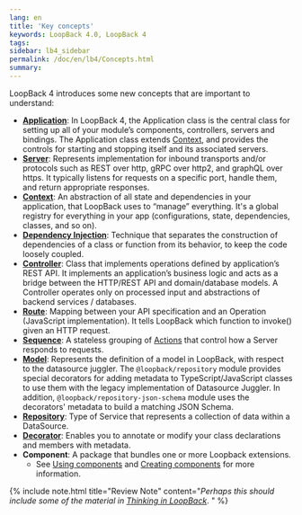 ```yaml
---
lang: en
title: 'Key concepts'
keywords: LoopBack 4.0, LoopBack 4
tags:
sidebar: lb4_sidebar
permalink: /doc/en/lb4/Concepts.html
summary:
---
```


LoopBack 4 introduces some new concepts that are important to understand:

* [**Application**](Application.md): In LoopBack 4, the Application class is the
  central class for setting up all of your module’s components, controllers,
  servers and bindings. The Application class extends [Context](Context.md), and
  provides the controls for starting and stopping itself and its associated
  servers.
* [**Server**](Server.md): Represents implementation for inbound transports
  and/or protocols such as REST over http, gRPC over http2, and graphQL over
  https. It typically listens for requests on a specific port, handle them, and
  return appropriate responses.
* [**Context**](Context.md): An abstraction of all state and dependencies in
  your application, that LoopBack uses to “manage” everything. It's a global
  registry for everything in your app (configurations, state, dependencies,
  classes, and so on).
* [**Dependency Injection**](Dependency-injection.md): Technique that separates
  the construction of dependencies of a class or function from its behavior, to
  keep the code loosely coupled.
* [**Controller**](Controllers.md): Class that implements operations defined by
  application’s REST API. It implements an application’s business logic and acts
  as a bridge between the HTTP/REST API and domain/database models. A Controller
  operates only on processed input and abstractions of backend services /
  databases.
* [**Route**](Routes.md): Mapping between your API specification and an
  Operation (JavaScript implementation). It tells LoopBack which function to
  invoke() given an HTTP request.
* [**Sequence**](Sequence.md): A stateless grouping of
  [Actions](Sequence.md#actions) that control how a Server responds to requests.
* [**Model**](Model.md): Represents the definition of a model in LoopBack, with
  respect to the datasource juggler. The `@loopback/repository` module provides
  special decorators for adding metadata to TypeScript/JavaScript classes to use
  them with the legacy implementation of Datasource Juggler. In addition,
  `@loopback/repository-json-schema` module uses the decorators' metadata to
  build a matching JSON Schema.
* [**Repository**](Repositories.md): Type of Service that represents a
  collection of data within a DataSource.
* [**Decorator**](Decorators.md): Enables you to annotate or modify your class
  declarations and members with metadata.
* **Component**: A package that bundles one or more Loopback extensions.
  * See [Using components](Using-components.md) and
    [Creating components](Creating-components.md) for more information.

{% include note.html title="Review Note" content="_Perhaps this should include
some of the material in <a href='Thinking-in-LoopBack.html'> Thinking in
LoopBack</a>_. " %}
